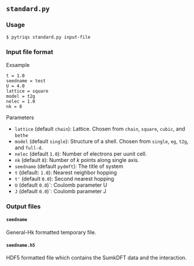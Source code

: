 
## `standard.py`

### Usage

``` bash
$ pytriqs standard.py input-file
```

### Input file format

Exsample
```
t = 1.0
seedname = test
U = 4.0
lattice = square
model = t2g
nelec = 1.0
nk = 8
```

Parameters

- `lattice` (default `chain`): Lattice. Chosen from `chain`, `square`, `cubic`, and `bethe`
- `model` (default `single`): Structure of a shell. Chosen from `single`, `eg`, `t2g`, and `full-d`.
- `nelec` (default `1.0`): Number of electrons per uunit cell.
- `nk` (default `8`): Number of *k* points along single axis.
- `seedname` (default `pydmft`): The title of system
- `t` (default: `1.0`): Nearest neighbor hopping
- `t'` (default `0.0`): Second nearest hopping
- `U` (default `0.0`)`: Coulomb parameter U
- `J` (default `0.0`)`: Coulomb parameter J

### Output files

#### `seedname`

General-Hk formatted temporary file.

#### `seedname.h5`

HDF5 formatted file which contains the SumkDFT data and the interaction.
